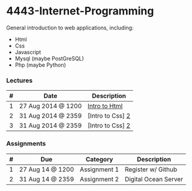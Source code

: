 4443-Internet-Programming
=========================

General introduction to web applications, including:
- Html
- Css
- Javascript
- Mysql (maybe PostGreSQL)
- Php (maybe Python)

### Lectures   
| # | Date               |  Description                |
|---|--------------------|-----------------------------|
| 1 | 27 Aug 2014 @ 1200 |  [Intro to Html][1]         |
| 2 | 31 Aug 2014 @ 2359 |  [Intro to Css] [2]         |
| 3 | 31 Aug 2014 @ 2359 |  [Intro to Css] [2]         |

[1]: https://github.com/rugbyprof/4443-Internet-Programming/blob/master/Lecture-1.md "Lecture 1"
[2]: https://github.com/rugbyprof/4443-Internet-Programming/blob/master/Lecture-2.md "Lecture 2"

### Assignments

| # | Due              | Category           | Description          |
|---|------------------|--------------------|----------------------|
| 1 | 27 Aug 14 @ 1200 | Assignment 1       | Register w/ Github   |
| 2 | 31 Aug 14 @ 2359 | Assignment 2       | Digital Ocean Server |

